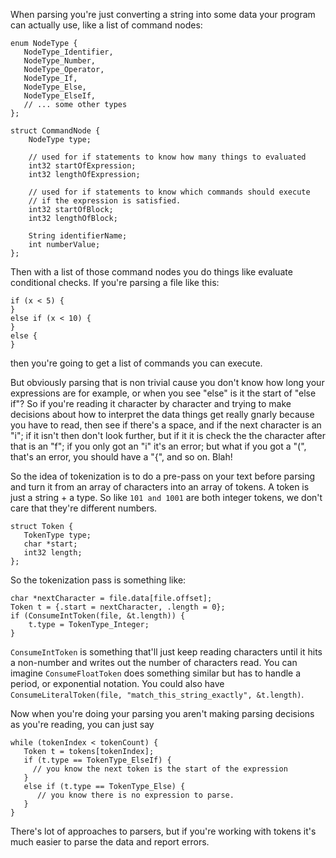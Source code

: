 When parsing you're just converting a string into some data your program can actually use, like a list of command nodes:

```
enum NodeType {
   NodeType_Identifier,
   NodeType_Number,
   NodeType_Operator,
   NodeType_If,
   NodeType_Else,
   NodeType_ElseIf,
   // ... some other types
};

struct CommandNode {
    NodeType type;

    // used for if statements to know how many things to evaluated
    int32 startOfExpression;
    int32 lengthOfExpression;
    
    // used for if statements to know which commands should execute
    // if the expression is satisfied.
    int32 startOfBlock;
    int32 lengthOfBlock;
    
    String identifierName;
    int numberValue;
};
```

Then with a list of those command nodes you do things like evaluate conditional checks. If you're parsing a file like this:

```
if (x < 5) {
}
else if (x < 10) {
}
else {
}
```

then you're going to get a list of commands you can execute. 

But obviously parsing that is non trivial cause you don't know how long your expressions are for example, or when you see "else" is it the start of "else if"? So if you're reading it character by character and trying to make decisions about how to interpret the data things get really gnarly because you have to read, then see if there's a space, and if the next character is an "i"; if it isn't then don't look further, but if it it is check the the character after that is an "f"; if you only got an "i" it's an error; but what if you got a "(", that's an error, you should have a "{", and so on. Blah! 

So the idea of tokenization is to do a pre-pass on your text before parsing and turn it from an array of characters into an array of tokens. A token is just a string + a type. So like `101 and 1001` are both integer tokens, we don't care that they're different numbers. 

```
struct Token {
   TokenType type;
   char *start;
   int32 length;
};
```

So the tokenization pass is something like:

```
char *nextCharacter = file.data[file.offset];
Token t = {.start = nextCharacter, .length = 0};
if (ConsumeIntToken(file, &t.length)) {
    t.type = TokenType_Integer;
}
```

`ConsumeIntToken` is something that'll just keep reading characters until it hits a non-number and writes out the number of characters read. You can imagine `ConsumeFloatToken` does something similar but has to handle a period, or exponential notation. You could also have `ConsumeLiteralToken(file, "match_this_string_exactly", &t.length)`. 

Now when you're doing your parsing you aren't making parsing decisions as you're reading, you can just say

```
while (tokenIndex < tokenCount) {
   Token t = tokens[tokenIndex];
   if (t.type == TokenType_ElseIf) {
     // you know the next token is the start of the expression
   }
   else if (t.type == TokenType_Else) {
      // you know there is no expression to parse. 
   }
}

```

There's lot of approaches to parsers, but if you're working with tokens it's much easier to parse the data and report errors. 